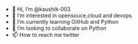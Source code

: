 - 👋 Hi, I’m @kaushik-003
- 👀 I’m interested in opensouce,cloud and devops
- 🌱 I’m currently learning GitHub and Python
- 💞️ I’m looking to collaborate on Python
- 📫 How to reach me twitter 

<!---
kaushik-003/kaushik-003 is a ✨ special ✨ repository because its `README.md` (this file) appears on your GitHub profile.
You can click the Preview link to take a look at your changes.
--->
